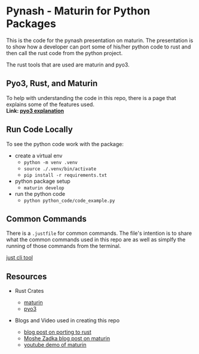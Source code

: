 # Pynash - Maturin for Python Packages

This is the code for the pynash presentation on maturin.
The presentation is to show how a developer can port some of his/her
python code to rust and then call the rust code from the python project.

The rust tools that are used are maturin and pyo3.

## Pyo3, Rust, and Maturin

To help with understanding the code in this repo, there is a page that
explains some of the features used.
<br>**Link: [pyo3 explanation](./PYO3.md)**

## Run Code Locally

To see the python code work with the package:
* create a virtual env
    * `python -m venv .venv`
    * `source ./.venv/bin/activate`
    * `pip install -r requirements.txt`
* python package setup
    * `maturin develop`
* run the python code
    * `python python_code/code_example.py`

## Common Commands

There is a `.justfile` for common commands.  The file's intention
is to share what the common commands used in this repo are as well
as simplfy the running of those commands from the terminal.

[just cli tool](https://github.com/casey/just)

## Resources

* Rust Crates
    * [maturin](https://github.com/PyO3/maturin)
    * [pyo3](https://docs.rs/pyo3/latest/pyo3/)

* Blogs and Video used in creating this repo
    * [blog post on porting to rust](https://www.jelmer.uk/port-py-to-rust.html)
    * [Moshe Zadka blog post on maturin](https://opensource.com/article/23/3/python-loves-rust)
    * [youtube demo of maturin](https://www.youtube.com/watch?v=DpUlfWP_gtg)
